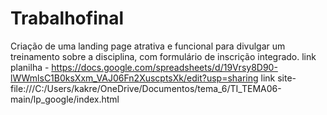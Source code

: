 # Trabalhofinal
Criação de uma landing page atrativa e funcional para divulgar um treinamento sobre a disciplina, com formulário de inscrição integrado.
link planilha - https://docs.google.com/spreadsheets/d/19Vrsy8D90-lWWmlsC1B0ksXxm_VAJ06Fn2XuscptsXk/edit?usp=sharing
link site- file:///C:/Users/kakre/OneDrive/Documentos/tema_6/TI_TEMA06-main/lp_google/index.html
